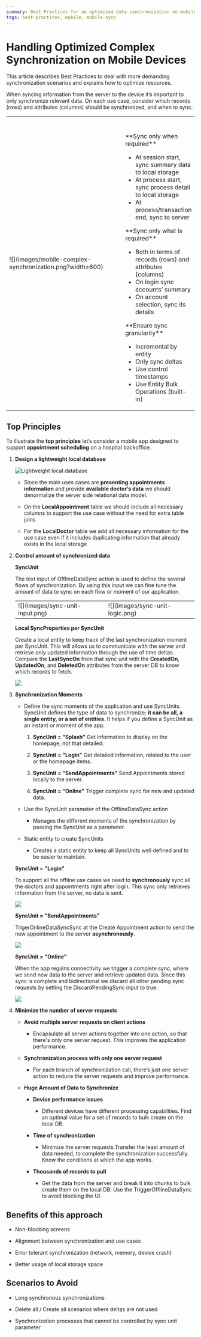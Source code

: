 ```yaml
---
summary: Best Practices for an optimized data synchronization on mobile applications.
tags: best-practices, mobile, mobile-sync
---
```


# Handling Optimized Complex Synchronization on Mobile Devices

This article describes Best Practices to deal with more demanding synchronization scenarios and explains how to optimize resources.

When syncing information from the server to the device it’s important to only synchronize relevant data. On each use case, consider which records (rows) and attributes (columns) should be synchronized, and when to sync.

<table markdown="1" class="os-invisible-table">
<tr>
<td style="width: 600px;"> 
![](images/mobile-complex-synchronization.png?width=600)
</td>
<td>
<br /><br />
**Sync only when required**
<ul>
<li>
At session start, sync summary data to local storage
</li>
<li>
At process start, sync process detail to local storage
</li>
<li>
At process/transaction end, sync to server
</li>
</ul>
**Sync only what is required**
<ul>
<li>
Both in terms of records (rows) and attributes (columns)
</li>
<li>
On login sync accounts’ summary
</li>
<li>
On account selection, sync its details
</li>
</ul>
**Ensure sync granularity**
<ul>
<li>
Incremental by entity
</li>
<li>
Only sync deltas
</li>
<li>
Use control timestamps
</li>
<li>
Use Entity Bulk Operations (built-in)
</li>
</ul>
</td>
</tr>
</table>

## Top Principles

To illustrate the **top principles** let’s consider a mobile app designed to support **appointment scheduling** on a hospital backoffice.

1. **Design a lightweight local database**
    
    ![Lightweight local database](images/lightweight-data-model.png)

    * Since the main uses cases are **presenting appointments information** and provide **available doctor’s data** we should denormalize the server side relational data model.

    * On the **LocalAppointment** table we should include all necessary columns to support the use case without the need for extra table joins

    * For the **LocalDoctor** table we add all necessary information for the use case even if it includes duplicating information that already exists in the local storage

1. **Control amount of synchronized data**

    **SyncUnit**

    The text input of OfflineDataSync action is used to define the several flows of synchronization. By using this input we can fine tune the amount of data to sync on each flow or moment of our application.

    <table markdown="1" class="os-invisible-table">
    <tr>
    <td> 
    ![](images/sync-unit-input.png)
    </td>
    <td>
    ![](images/sync-unit-logic.png)
    </td>
    </tr>
    </table>

    **Local SyncProperties per SyncUnit**

    Create a local entity to keep track of the last synchronization moment per SyncUnit. This will allows us to communicate with the server and retrieve only updated information through the use of time deltas. Compare the **LastSyncOn** from that sync unit with the **CreatedOn**, **UpdatedOn**, and **DeletedOn** attributes from the server DB to know which records to fetch.

    ![](images/sync-properties-entity.png)

1. **Synchronization Moments**

    * Define the sync moments of the application and use SyncUnits. SyncUnit defines the type of data to synchronize; **it can be all, a single entity, or a set of entities**. It helps if you define a SyncUnit as an instant or moment of the app.

        1. **SyncUnit = "Splash"** Get information to display on the homepage, not that detailed.

        1. **SyncUnit = "Login"** Get detailed information, related to the user or the homepage items.
        
        1. **SyncUnit = "SendAppointments"** Send Appointments stored locally to the server.
        
        1. **SyncUnit = "Online"** Trigger complete sync for new and updated data.

    * Use the SyncUnit parameter of the OfflineDataSync action

        * Manages the different moments of the synchronization by passing the SyncUnit as a parameter.

    * Static entity to create SyncUnits

        * Creates a static entity to keep all SyncUnits well defined and to be easier to maintain.

    **SyncUnit = "Login"**

    To support all the offline use cases we need to **synchronously** sync all the doctors and appointments right after login. This sync only retrieves information from the server, no data is sent.

    ![](images/sync-unit-login.png)

    **SyncUnit = "SendAppointments"**

    TrigerOnlineDataSyncSync at the Create Appointment action to send the new appointment to the server **asynchronously**. 

    ![](images/sync-unit-send-appointments.png)

    **SyncUnit = "Online"**

    When the app regains connectivity we trigger a complete sync, where we send new data to the server and retrieve updated data. Since this sync is complete and bidirectional we discard all other pending sync requests by setting the DiscardPendingSync input to true.

    ![](images/sync-unit-online.png)

1. **Minimize the number of server requests**

    * **Avoid multiple server requests on client actions**

        * Encapsulate all server actions together into one action, so that there's only one server request. This improves the application performance.

    * **Synchronization process with only one server request**

        * For each branch of synchronization call, there’s just one server action to reduce the server requests and improve performance.

    * **Huge Amount of Data to Synchronize**

        * **Device performance issues**

            * Different devices have different processing capabilities. Find an optimal value for a set of records to bulk create on the local DB.

        * **Time of synchronization**

            * Minimize the server requests.Transfer the least amount of data needed, to complete the synchronization successfully. Know the conditions at which the app works.

        * **Thousands of records to pull**
        
            * Get the data from the server and break it into chunks to bulk create them on the local DB. Use the TriggerOfflineDataSync to avoid blocking the UI.

## Benefits of this approach

* Non-blocking screens

* Alignment between synchronization and use cases

* Error tolerant synchronization (network, memory, device crash)

* Better usage of local storage space


## Scenarios to Avoid

* Long synchronous synchronizations

* Delete all / Create all scenarios where deltas are not used

* Synchronization processes that cannot be controlled by sync unit parameter
